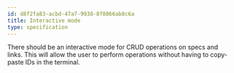 ```yaml
---
id: d8f2fa83-acbd-47a7-9938-8f8066ab8c6a
title: Interactive mode
type: specification
---
```


There should be an interactive mode for CRUD operations on specs and links. This will allow the user to perform operations without having to copy-paste IDs in the terminal.
